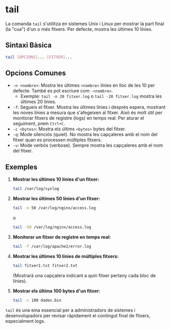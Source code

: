 # tail

La comanda `tail` s'utilitza en sistemes Unix i Linux per mostrar la part final (la "cua") d'un o més fitxers. Per defecte, mostra les últimes 10 línies.

## Sintaxi Bàsica

```bash
tail [OPCIONS]... [FITXER]...
```

## Opcions Comunes

- `-n <nombre>`: Mostra les últimes `<nombre>` línies en lloc de les 10 per defecte. També es pot escriure com `-<nombre>`.
  - Exemple: `tail -n 20 fitxer.log` o `tail -20 fitxer.log` mostra les últimes 20 línies.
- `-f`: Segueix el fitxer. Mostra les últimes línies i després espera, mostrant les noves línies a mesura que s'afegeixen al fitxer. Això és molt útil per monitorar fitxers de registre (logs) en temps real. Per aturar el seguiment, prem `Ctrl+C`.
- `-c <bytes>`: Mostra els últims `<bytes>` bytes del fitxer.
- `-q`: Mode silenciós (quiet). No mostra les capçaleres amb el nom del fitxer quan es processen múltiples fitxers.
- `-v`: Mode verbós (verbose). Sempre mostra les capçaleres amb el nom del fitxer.

## Exemples

1.  **Mostrar les últimes 10 línies d'un fitxer:**

    ```bash
    tail /var/log/syslog
    ```

2.  **Mostrar les últimes 50 línies d'un fitxer:**

    ```bash
    tail -n 50 /var/log/nginx/access.log
    ```

    o

    ```bash
    tail -50 /var/log/nginx/access.log
    ```

3.  **Monitorar un fitxer de registre en temps real:**

    ```bash
    tail -f /var/log/apache2/error.log
    ```

4.  **Mostrar les últimes 10 línies de múltiples fitxers:**

    ```bash
    tail fitxer1.txt fitxer2.txt
    ```

    (Mostrarà una capçalera indicant a quin fitxer pertany cada bloc de línies).

5.  **Mostrar els últims 100 bytes d'un fitxer:**
    ```bash
    tail -c 100 dades.bin
    ```

`tail` és una eina essencial per a administradors de sistemes i desenvolupadors per revisar ràpidament el contingut final de fitxers, especialment logs.
